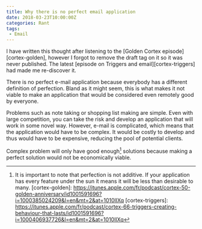 ```yaml
---
title: Why there is no perfect email application
date: 2018-03-23T10:00:00Z
categories: Rant
tags:
 - Email
---
```


I have written this thought after listening to the [Golden Cortex
episode][cortex-golden], however I forgot to remove the draft tag on it so it
was never published. The latest [episode on Triggers and
email][cortex-triggers] had made me re-discover it. 

There is no perfect e-mail application because everybody has a different
definition of perfection. Bland as it might seem, this is what makes it not
viable to make an application that would be considered even remotely good by
everyone.

Problems such as note taking or shopping list making are simple. Even with
large competition, you can take the risk and develop an application that will
work in some novel way. However, e-mail is complicated, which means that the
application would have to be complex. It would be costly to develop and thus
would have to be expensive, reducing the pool of potential clients.

Complex problem will only have good enough[^perfection] solutions because
making a perfect solution would not be economically viable.

[^perfection]: It is important to note that perfection is not additive. If your application has every feature under the sun it means it will be less than desirable to many.
[cortex-golden]: https://itunes.apple.com/fr/podcast/cortex-50-golden-anniversary/id1001591696?i=1000385024209&l=en&mt=2&at=1010lIXq
[cortex-triggers]: https://itunes.apple.com/fr/podcast/cortex-66-triggers-creating-behaviour-that-lasts/id1001591696?i=1000406937726&l=en&mt=2&at=1010lIXq

